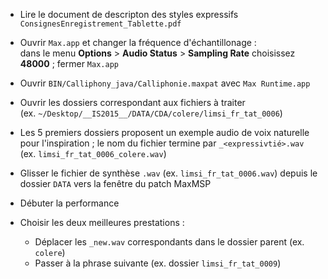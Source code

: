 * Lire le document de descripton des styles expressifs `ConsignesEnregistrement_Tablette.pdf`

* Ouvrir `Max.app` et changer la fréquence d'échantillonage :<br>
dans le menu **Options** > **Audio Status** > **Sampling Rate** choisissez **48000** ; fermer `Max.app`

* Ouvrir `BIN/Calliphony_java/Calliphonie.maxpat` avec `Max Runtime.app`

* Ouvrir les dossiers correspondant aux fichiers à traiter<br>
(ex. `~/Desktop/__IS2015__/DATA/CDA/colere/limsi_fr_tat_0006`)

* Les 5 premiers dossiers proposent un exemple audio de voix naturelle pour l'inspiration ; le nom du fichier termine par `_<expressivtié>.wav` (ex. `limsi_fr_tat_0006_colere.wav`)

* Glisser le fichier de synthèse `.wav` (ex. `limsi_fr_tat_0006.wav`) depuis le dossier `DATA` vers la fenêtre du patch MaxMSP

* Débuter la performance

* Choisir les deux meilleures prestations :
    * Déplacer les `_new.wav` correspondants dans le dossier parent (ex. `colere`)
    * Passer à la phrase suivante (ex. dossier `limsi_fr_tat_0009`)
